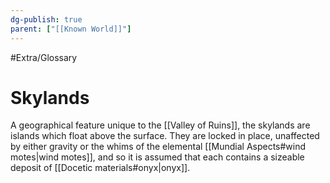 ```yaml
---
dg-publish: true
parent: ["[[Known World]]"]
---
```

#Extra/Glossary 
# Skylands

A geographical feature unique to the [[Valley of Ruins]], the skylands are islands which float above the surface. They are locked in place, unaffected by either gravity or the whims of the elemental [[Mundial Aspects#wind motes|wind motes]], and so it is assumed that each contains a sizeable deposit of [[Docetic materials#onyx|onyx]].